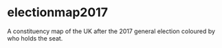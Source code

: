 # electionmap2017
A constituency map of the UK after the 2017 general election coloured by who holds the seat.
